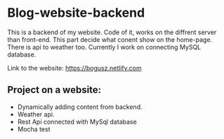 # Blog-website-backend
This is a backend of my website. Code of it, works on the diffrent server than front-end. This part decide what conent show on the home-page. There is api to weather too. Currently I work on connecting MySQL database.

Link to the website: https://bogusz.netlify.com

## Project on a website:
- Dynamically adding content from backend.
- Weather api.
- Rest Api connected with MySql database
- Mocha test